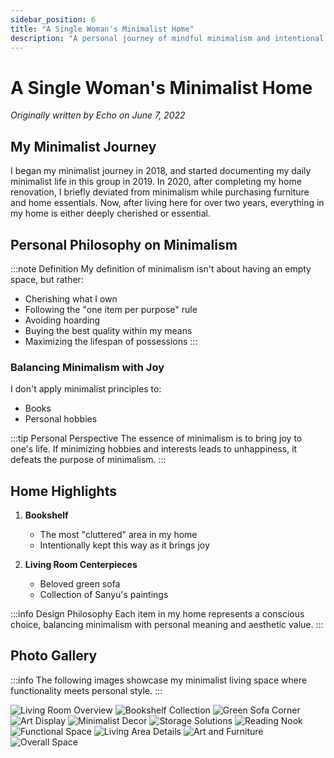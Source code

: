 ```yaml
---
sidebar_position: 6
title: "A Single Woman's Minimalist Home"
description: "A personal journey of mindful minimalism and intentional living since 2018"
---
```


# A Single Woman's Minimalist Home

*Originally written by Echo on June 7, 2022*

## My Minimalist Journey

I began my minimalist journey in 2018, and started documenting my daily minimalist life in this group in 2019. In 2020, after completing my home renovation, I briefly deviated from minimalism while purchasing furniture and home essentials. Now, after living here for over two years, everything in my home is either deeply cherished or essential.

## Personal Philosophy on Minimalism

:::note Definition
My definition of minimalism isn't about having an empty space, but rather:
- Cherishing what I own
- Following the "one item per purpose" rule
- Avoiding hoarding
- Buying the best quality within my means
- Maximizing the lifespan of possessions
  :::

### Balancing Minimalism with Joy

I don't apply minimalist principles to:
- Books
- Personal hobbies

:::tip Personal Perspective
The essence of minimalism is to bring joy to one's life. If minimizing hobbies and interests leads to unhappiness, it defeats the purpose of minimalism.
:::

## Home Highlights

1. **Bookshelf**
    - The most "cluttered" area in my home
    - Intentionally kept this way as it brings joy

2. **Living Room Centerpieces**
    - Beloved green sofa
    - Collection of Sanyu's paintings

:::info Design Philosophy
Each item in my home represents a conscious choice, balancing minimalism with personal meaning and aesthetic value.
:::

## Photo Gallery

:::info
The following images showcase my minimalist living space where functionality meets personal style.
:::

![Living Room Overview](./img/minimalist-home/image_1.jpg)
![Bookshelf Collection](./img/minimalist-home/image_2.jpg)
![Green Sofa Corner](./img/minimalist-home/image_3.jpg)
![Art Display](./img/minimalist-home/image_4.jpg)
![Minimalist Decor](./img/minimalist-home/image_5.jpg)
![Storage Solutions](./img/minimalist-home/image_6.jpg)
![Reading Nook](./img/minimalist-home/image_7.jpg)
![Functional Space](./img/minimalist-home/image_8.jpg)
![Living Area Details](./img/minimalist-home/image_9.jpg)
![Art and Furniture](./img/minimalist-home/image_10.jpg)
![Overall Space](./img/minimalist-home/image_11.jpg)
